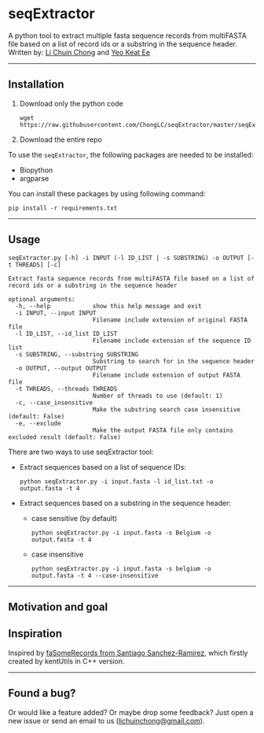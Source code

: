 # seqExtractor
A python tool to extract multiple fasta sequence records from multiFASTA file based on a list of record ids or a substring in the sequence header. <br>
Written by: [Li Chuin Chong](https://github.com/ChongLC) and [Yeo Keat Ee](https://github.com/ee2110)

---

## Installation
1. Download only the python code <br>
    ```
    wget https://raw.githubusercontent.com/ChongLC/seqExtractor/master/seqExtractor.py
    ```

2. Download the entire repo


To use the `seqExtractor`, the following packages are needed to be installed: 
- Biopython
- argparse

You can install these packages by using following command: 
```
pip install -r requirements.txt
```

---

## Usage
```
seqExtractor.py [-h] -i INPUT (-l ID_LIST | -s SUBSTRING) -o OUTPUT [-t THREADS] [-c]

Extract fasta sequence records from multiFASTA file based on a list of record ids or a substring in the sequence header

optional arguments:
  -h, --help            show this help message and exit
  -i INPUT, --input INPUT
                        Filename include extension of original FASTA file
  -l ID_LIST, --id_list ID_LIST
                        Filename include extension of the sequence ID list
  -s SUBSTRING, --substring SUBSTRING
                        Substring to search for in the sequence header
  -o OUTPUT, --output OUTPUT
                        Filename include extension of output FASTA file
  -t THREADS, --threads THREADS
                        Number of threads to use (default: 1)
  -c, --case_insensitive
                        Make the substring search case insensitive (default: False)
  -e, --exclude
                        Make the output FASTA file only contains excluded result (default: False)
```
There are two ways to use seqExtractor tool: 
  - Extract sequences based on a list of sequence IDs: 
    ```
    python seqExtractor.py -i input.fasta -l id_list.txt -o output.fasta -t 4
    ```

  - Extract sequences based on a substring in the sequence header: 
    - case sensitive (by default)
      ```
      python seqExtractor.py -i input.fasta -s Belgium -o output.fasta -t 4
      ```
    
    - case insensitive
      ```
      python seqExtractor.py -i input.fasta -s belgium -o output.fasta -t 4 --case-insensitive
      ```

---

## Motivation and goal



## Inspiration 
Inspired by [faSomeRecords from Santiago Sanchez-Ramirez](https://github.com/santiagosnchez/faSomeRecords), which firstly created by kentUtils in C++ version.

---

## Found a bug?
Or would like a feature added? Or maybe drop some feedback? Just open a new issue or send an email to us (lichuinchong@gmail.com).

